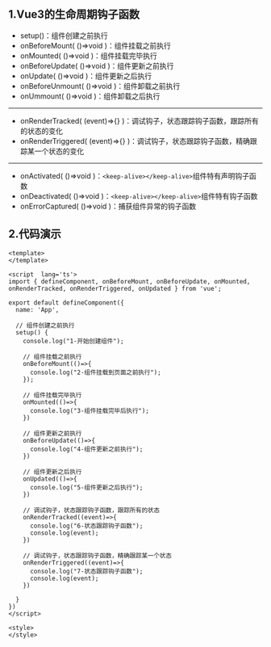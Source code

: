 ## 1.Vue3的生命周期钩子函数

- setup()：组件创建之前执行
- onBeforeMount( ()=>void )：组件挂载之前执行
- onMounted( ()=>void )：组件挂载完毕执行
- onBeforeUpdate( ()=>void )：组件更新之前执行
- onUpdate( ()=>void )：组件更新之后执行
- onBeforeUnmount( ()=>void )：组件卸载之前执行
- onUmmount( ()=>void )：组件卸载之后执行

***

- onRenderTracked( (event)=>{} )：调试钩子，状态跟踪钩子函数，跟踪所有的状态的变化
- onRenderTriggered( (event)=>{} )：调试钩子，状态跟踪钩子函数，精确跟踪某一个状态的变化

***

- onActivated( ()=>void )：`<keep-alive></keep-alive>`组件特有声明钩子函数
- onDeactivated( ()=>void )：`<keep-alive></keep-alive>`组件特有钩子函数
- onErrorCaptured( ()=>void )：捕获组件异常的钩子函数

## 2.代码演示

```vue
<template>
</template>

<script  lang='ts'>
import { defineComponent, onBeforeMount, onBeforeUpdate, onMounted, onRenderTracked, onRenderTriggered, onUpdated } from 'vue';

export default defineComponent({
  name: 'App',

  // 组件创建之前执行
  setup() {
    console.log("1-开始创建组件");
  
    // 组件挂载之前执行
    onBeforeMount(()=>{
      console.log("2-组件挂载到页面之前执行");
    });

    // 组件挂载完毕执行
    onMounted(()=>{
      console.log("3-组件挂载完毕后执行");
    })

    // 组件更新之前执行
    onBeforeUpdate(()=>{
      console.log("4-组件更新之前执行");
    })

    // 组件更新之后执行
    onUpdated(()=>{
      console.log("5-组件更新之后执行");
    })

    // 调试钩子，状态跟踪钩子函数，跟踪所有的状态
    onRenderTracked((event)=>{
      console.log("6-状态跟踪钩子函数");
      console.log(event);
    })

    // 调试钩子，状态跟踪钩子函数，精确跟踪某一个状态
    onRenderTriggered((event)=>{
      console.log("7-状态跟踪钩子函数");
      console.log(event);
    })
    
  }
})
</script>

<style>
</style>
```



